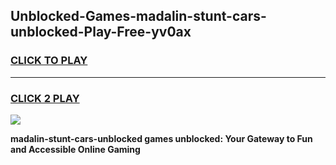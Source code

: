 
## Unblocked-Games-madalin-stunt-cars-unblocked-Play-Free-yv0ax
<h3>
<a href="https://premium76.site?title=madalin-stunt-cars-unblocked&ref=19M">CLICK TO PLAY</a></h3>
<hr>

<h3>
<a href="https://premium76.site?title=madalin-stunt-cars-unblocked&ref=19M">CLICK 2 PLAY</a>
  
</h3>

<a href="https://premium76.site?title=madalin-stunt-cars-unblocked&ref=19M"><img src="https://clearcache.store/games.png"></a>


**madalin-stunt-cars-unblocked games unblocked: Your Gateway to Fun and Accessible Online Gaming**
